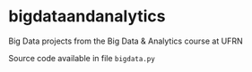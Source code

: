 # bigdataandanalytics
Big Data projects from the Big Data &amp; Analytics course at UFRN

Source code available in file `bigdata.py`
